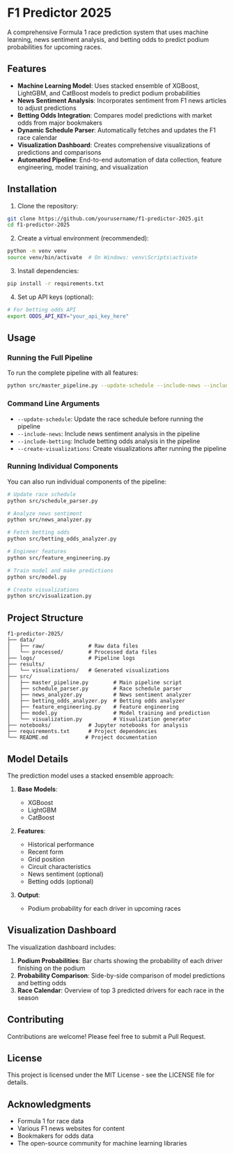 # F1 Predictor 2025

A comprehensive Formula 1 race prediction system that uses machine learning, news sentiment analysis, and betting odds to predict podium probabilities for upcoming races.

## Features

- **Machine Learning Model**: Uses stacked ensemble of XGBoost, LightGBM, and CatBoost models to predict podium probabilities
- **News Sentiment Analysis**: Incorporates sentiment from F1 news articles to adjust predictions
- **Betting Odds Integration**: Compares model predictions with market odds from major bookmakers
- **Dynamic Schedule Parser**: Automatically fetches and updates the F1 race calendar
- **Visualization Dashboard**: Creates comprehensive visualizations of predictions and comparisons
- **Automated Pipeline**: End-to-end automation of data collection, feature engineering, model training, and visualization

## Installation

1. Clone the repository:
```bash
git clone https://github.com/yourusername/f1-predictor-2025.git
cd f1-predictor-2025
```

2. Create a virtual environment (recommended):
```bash
python -m venv venv
source venv/bin/activate  # On Windows: venv\Scripts\activate
```

3. Install dependencies:
```bash
pip install -r requirements.txt
```

4. Set up API keys (optional):
```bash
# For betting odds API
export ODDS_API_KEY="your_api_key_here"
```

## Usage

### Running the Full Pipeline

To run the complete pipeline with all features:

```bash
python src/master_pipeline.py --update-schedule --include-news --include-betting --create-visualizations
```

### Command Line Arguments

- `--update-schedule`: Update the race schedule before running the pipeline
- `--include-news`: Include news sentiment analysis in the pipeline
- `--include-betting`: Include betting odds analysis in the pipeline
- `--create-visualizations`: Create visualizations after running the pipeline

### Running Individual Components

You can also run individual components of the pipeline:

```bash
# Update race schedule
python src/schedule_parser.py

# Analyze news sentiment
python src/news_analyzer.py

# Fetch betting odds
python src/betting_odds_analyzer.py

# Engineer features
python src/feature_engineering.py

# Train model and make predictions
python src/model.py

# Create visualizations
python src/visualization.py
```

## Project Structure

```
f1-predictor-2025/
├── data/
│   ├── raw/              # Raw data files
│   └── processed/        # Processed data files
├── logs/                 # Pipeline logs
├── results/
│   └── visualizations/   # Generated visualizations
├── src/
│   ├── master_pipeline.py        # Main pipeline script
│   ├── schedule_parser.py        # Race schedule parser
│   ├── news_analyzer.py          # News sentiment analyzer
│   ├── betting_odds_analyzer.py  # Betting odds analyzer
│   ├── feature_engineering.py    # Feature engineering
│   ├── model.py                  # Model training and prediction
│   └── visualization.py          # Visualization generator
├── notebooks/            # Jupyter notebooks for analysis
├── requirements.txt      # Project dependencies
└── README.md            # Project documentation
```

## Model Details

The prediction model uses a stacked ensemble approach:

1. **Base Models**:
   - XGBoost
   - LightGBM
   - CatBoost

2. **Features**:
   - Historical performance
   - Recent form
   - Grid position
   - Circuit characteristics
   - News sentiment (optional)
   - Betting odds (optional)

3. **Output**:
   - Podium probability for each driver in upcoming races

## Visualization Dashboard

The visualization dashboard includes:

1. **Podium Probabilities**: Bar charts showing the probability of each driver finishing on the podium
2. **Probability Comparison**: Side-by-side comparison of model predictions and betting odds
3. **Race Calendar**: Overview of top 3 predicted drivers for each race in the season

## Contributing

Contributions are welcome! Please feel free to submit a Pull Request.

## License

This project is licensed under the MIT License - see the LICENSE file for details.

## Acknowledgments

- Formula 1 for race data
- Various F1 news websites for content
- Bookmakers for odds data
- The open-source community for machine learning libraries
